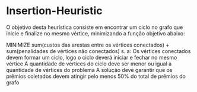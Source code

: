 # Insertion-Heuristic

O objetivo desta heurística consiste em encontrar um ciclo no grafo que inicie e finalize no mesmo vértice,
minimizando a função objetivo abaixo:

MINIMIZE sum(custos das arestas entre os vértices conectados) + sum(penalidades de vértices não conectados)
s. a:
      Os vértices conectados devem formar um ciclo, logo o ciclo deverá iniciar e fechar no mesmo vértice
      A quantidade de vértices do ciclo deve ser menor ou igual a quantidade de vértices do problema
      A solução deve garantir que os prêmios coletados devem atingir pelo menos 50% do total de prêmios do grafo

	

